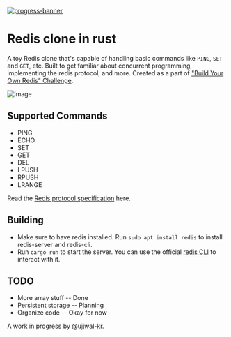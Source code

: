 [![progress-banner](https://app.codecrafters.io/progress/redis/9d77ff4d-47c9-42ef-b43b-819fee3d0980)](https://app.codecrafters.io/users/ujjwal-kr)

# Redis clone in rust

A toy Redis clone that's capable of handling
basic commands like `PING`, `SET` and `GET`, etc. Built to get familiar about
concurrent programming, implementing the redis protocol, and more. Created as a part of ["Build Your Own Redis" Challenge](https://codecrafters.io/challenges/redis).

![image](https://user-images.githubusercontent.com/38783809/221806792-74f4f4e2-c3b9-401e-bfe8-d80c70f7cf74.png)

## Supported Commands
- PING
- ECHO
- SET
- GET
- DEL
- LPUSH
- RPUSH
- LRANGE

Read the [Redis protocol specification](https://redis.io/docs/reference/protocol-spec/) here.

## Building

- Make sure to have redis installed. Run `sudo apt install redis` to install redis-server and redis-cli.
- Run `cargo run` to start the server. You can use the official [redis CLI](https://redis.io/docs/ui/cli/) to interact with it.

## TODO
- More array stuff    -- Done
- Persistent storage  -- Planning
- Organize code       -- Okay for now

A work in progress by [@ujjwal-kr](https://github.com/ujjwal-kr).
